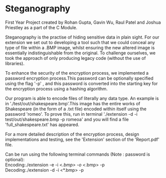 # Steganography
First Year Project created by Rohan Gupta, Gavin Wu, Raul Patel and Joshua Priestley as a part of the C Module.  

Steganography  is  the  practise  of  hiding  sensitive  data  in  plain  sight.   For  our  extension  we  set  out  to  developing a tool such that we could conceal any type of file within a .BMP image,  whilst ensuring the new altered image is essentially indistinguishable from the original.  To challenge ourselves, we took the approach of only producing legacy code (without the use of libraries).

To enhance the security of the encryption process, we implemented a password encryption process.This  password  can  be  optionally  specified  using  the  flag '-p' <password>,  and  this  password  is  converted  into  the starting key for the encryption process using a hashing algorithm.
  
Our program is able to encode files of literally any data type.  An example is in './test/out/shakespeare.bmp'.This image has the entire works of Shakespeare (in the form of a .txt file) encoded within itself using the password 'romeo'.  To prove this, run in terminal './extension -d -i test/out/shakespeare.bmp -p romeoa' and you will find a file 'full_shakespeare.txt' has appeared.

For a more detailed description of the encryption process, design implementations and testing, see the 'Extension' section of the 'Report.pdf' file.

Can be run using the following terminal commands (Note :  password is optional):  
Encoding:./extension -e -i <*.bmp> <any file> -o <*.bmp> -p <password>  
Decoding:./extension -d -i <*.bmp> -p <password>
